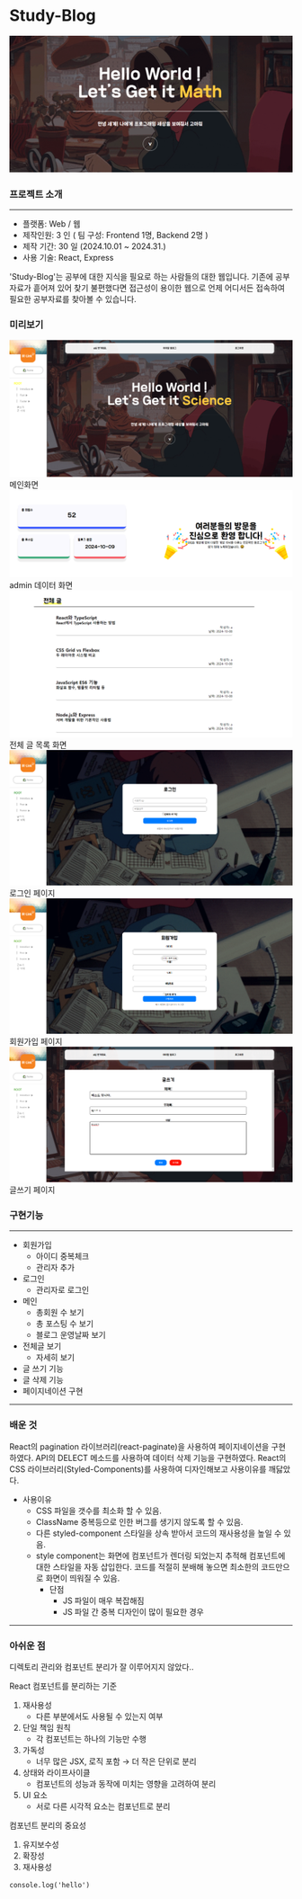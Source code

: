 # Study-Blog

![이미지 오류](image.png)

### 프로젝트 소개

---

- 플랫폼: Web / 웹
- 제작인원: 3 인 ( 팀 구성: Frontend 1명, Backend 2명 )
- 제작 기간: 30 일 (2024.10.01 ~ 2024.31.)
- 사용 기술: React, Express

'Study-Blog'는 공부에 대한 지식을 필요로 하는 사람들의 대한 웹입니다.
기존에 공부자료가 흩어져 있어 찾기 불편했다면 접근성이 용이한 웹으로 언제 어디서든 접속하여 필요한 공부자료를 찾아볼 수 있습니다.

### 미리보기

![alt text](image-1.png)
메인화면
![alt text](image-2.png)
admin 데이터 화면
![alt text](image-3.png)
전체 글 목록 화면
![alt text](image-4.png)
로그인 페이지
![alt text](image-5.png)
회원가입 페이지
![alt text](image-6.png)
글쓰기 페이지

### 구현기능

---

- 회원가입
  - 아이디 중복체크
  - 관리자 추가
- 로그인
  - 관리자로 로그인
- 메인
  - 총회원 수 보기
  - 총 포스팅 수 보기
  - 블로그 운영날짜 보기
- 전체글 보기
  - 자세히 보기
- 글 쓰기 기능
- 글 삭제 기능
- 페이지네이션 구현

---

### 배운 것

React의 pagination 라이브러리(react-paginate)을 사용하여 페이지네이션을 구현하였다.
API의 DELECT 메소드를 사용하여 데이터 삭제 기능을 구현하였다.
React의 CSS 라이브러리(Styled-Components)를 사용하여 디자인해보고 사용이유를 깨닳았다.

- 사용이유
  - CSS 파일을 갯수를 최소화 할 수 있음.
  - ClassName 중복등으로 인한 버그를 생기지 않도록 할 수 있음.
  - 다른 styled-component 스타일을 상속 받아서 코드의 재사용성을 높일 수 있음.
  - style component는 화면에 컴포넌트가 렌더링 되었는지 추적해 컴포넌트에 대한 스타일을 자동 삽입한다. 코드를 적절히 분배해 놓으면 최소한의 코드만으로 화면이 띄워질 수 있음.
    - 단점
      - JS 파일이 매우 복잡해짐
      - JS 파일 간 중복 디자인이 많이 필요한 경우

---

### 아쉬운 점

디렉토리 관리와 컴포넌트 분리가 잘 이루어지지 않았다..

React 컴포넌트를 분리하는 기준

1. 재사용성
   - 다른 부분에서도 사용될 수 있는지 여부
2. 단일 책임 원칙
   - 각 컴포넌트는 하나의 기능만 수행
3. 가독성
   - 너무 많은 JSX, 로직 포함 → 더 작은 단위로 분리
4. 상태와 라이프사이클
   - 컴포넌트의 성능과 동작에 미치는 영향을 고려하여 분리
5. UI 요소
   - 서로 다른 시각적 요소는 컴포넌트로 분리

컴포넌트 분리의 중요성

1. 유지보수성
2. 확장성
3. 재사용성

```
console.log('hello')
```
